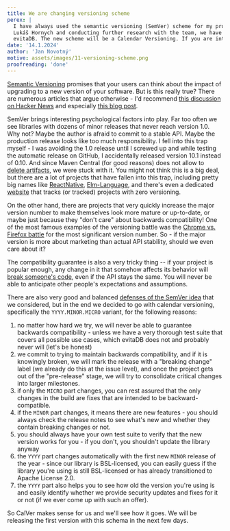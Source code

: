 ```yaml
---
title: We are changing versioning scheme
perex: |
  I have always used the semantic versioning (SemVer) scheme for my projects.  However, after discussing with my friend
  Lukáš Hornych and conducting further research with the team, we have decided to change the versioning scheme for
  evitaDB. The new scheme will be a Calendar Versioning. If you are interested in following our debate, read on.
date: '14.1.2024'
author: 'Jan Novotný'
motive: assets/images/11-versioning-scheme.png
proofreading: 'done'
---
```


[Semantic Versioning](https://semver.org/) promises that your users can think about the impact of upgrading to a new
version of your software. But is this really true? There are numerous articles that argue otherwise - I'd recommend
[this discussion on Hacker News](https://news.ycombinator.com/item?id=21967879) and especially
[this blog post](https://sedimental.org/designing_a_version.html).

SemVer brings interesting psychological factors into play. Far too often we see libraries with dozens of minor releases
that never reach version 1.0. Why not? Maybe the author is afraid to commit to a stable API. Maybe the production
release looks like too much responsibility. I fell into this trap myself - I was avoiding the 1.0 release until
I screwed up and while testing the automatic release on GitHub, I accidentally released version 10.1 instead of 0.10.
And since Maven Central (for good reasons) does not allow to [delete artifacts](https://central.sonatype.org/faq/can-i-change-a-component/),
we were stuck with it. You might not think this is a big deal, but there are a lot of projects that have fallen into
this trap, including pretty big names like [ReactNative](https://reactnative.dev/versions),
[Elm-Language](https://elm-lang.org/news), and there's even a dedicated [website](https://0ver.org/) that tracks
(or tracked) projects with zero versioning.

On the other hand, there are projects that very quickly increase the major version number to make themselves look more
mature or up-to-date, or maybe just because they "don't care" about backwards compatibility! One of the most famous
examples of the versioning battle was the [Chrome vs. Firefox battle](https://sedimental.org/designing_a_version.html#case-study-chrome-vs-firefox)
for the most significant version number. So - if the major version is more about marketing than actual API stability,
should we even care about it?

The compatibility guarantee is also a very tricky thing -- if your project is popular enough, any change in it that
somehow affects its behavior will [break someone's code](https://xkcd.com/1172/), even if the API stays the same.
You will never be able to anticipate other people's expectations and assumptions.

There are also very good and balanced [defenses of the SemVer idea](https://caremad.io/posts/2016/02/versioning-software/)
that we considered, but in the end we decided to go with calendar versioning, specifically the `YYYY.MINOR.MICRO` variant,
for the following reasons:

1. no matter how hard we try, we will never be able to guarantee backwards compatibility - unless we have a very
    thorough test suite that covers all possible use cases, which evitaDB does not and probably never will (let's be
    honest)
2. we commit to trying to maintain backwards compatibility, and if it is knowingly broken, we will mark the release
    with a "breaking change" label (we already do this at the issue level), and once the project gets out of the
    "pre-release" stage, we will try to consolidate critical changes into larger milestones.
3. if only the `MICRO` part changes, you can rest assured that the only changes in the build are fixes that are intended
    to be backward-compatible.
4. if the `MINOR` part changes, it means there are new features - you should always check the release notes to see
    what's new and whether they contain breaking changes or not.
5. you should always have your own test suite to verify that the new version works for you - if you don't, you shouldn't
    update the library anyway
6. the `YYYY` part changes automatically with the first new `MINOR` release of the year - since our library is
    BSL-licensed, you can easily guess if the library you're using is still BSL-licensed or has already transitioned to
    Apache License 2.0.
7. the `YYYY` part also helps you to see how old the version you're using is and easily identify whether we provide
    security updates and fixes for it or not (if we ever come up with such an offer).

So CalVer makes sense for us and we'll see how it goes. We will be releasing the first version with this schema in
the next few days.